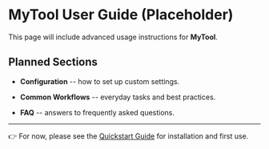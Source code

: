 # MyTool User Guide (Placeholder)

This page will include advanced usage instructions for **MyTool**.

## Planned Sections

- **Configuration** -- how to set up custom settings.  

- **Common Workflows** -- everyday tasks and best practices.  

- **FAQ** -- answers to frequently asked questions.

---

👉 For now, please see the [Quickstart Guide](Quickstart.md) for installation and first use.
